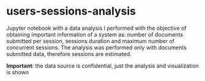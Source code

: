 # users-sessions-analysis
Jupyter notebook with a data analysis I performed with the objective of obtaining important information of a system as: number of documents submitted per session, sessions duration and maximum number of concurrent sessions. 
The analysis was performed only with documents submitted data, therefore sessions are estimated. 

**Important**: the data source is confidential, just the analysis and visualization is shown
